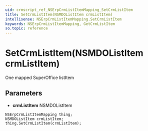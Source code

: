 ```yaml
---
uid: crmscript_ref_NSErpCrmListItemMapping_SetCrmListItem
title: SetCrmListItem(NSMDOListItem crmListItem)
intellisense: NSErpCrmListItemMapping.SetCrmListItem
keywords: NSErpCrmListItemMapping, GetCrmListItem
so.topic: reference
---
```


# SetCrmListItem(NSMDOListItem crmListItem)

One mapped SuperOffice listItem

## Parameters

* **crmListItem** NSMDOListItem

```crmscript
NSErpCrmListItemMapping thing;
NSMDOListItem crmListItem;
thing.SetCrmListItem(crmListItem);
```

